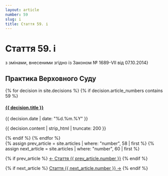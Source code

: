 ```yaml
---
layout: article
number: 59
slug: i
title: Стаття 59. і
---
```


# Стаття 59. і

з змінами, внесеними згідно із Законом № 1689-VII від 07.10.2014}

## Практика Верховного Суду

<div class="decisions-container">
{% for decision in site.decisions %}
  {% if decision.article_numbers contains 59 %}
    <div class="decision-item">
      <h4><a href="{{ decision.url }}">{{ decision.title }}</a></h4>
      <p class="decision-date">{{ decision.date | date: "%d.%m.%Y" }}</p>
      <p class="decision-excerpt">{{ decision.content | strip_html | truncate: 200 }}</p>
    </div>
  {% endif %}
{% endfor %}
</div>

<div class="article-navigation">
  {% assign prev_article = site.articles | where: "number", 58 | first %}
  {% assign next_article = site.articles | where: "number", 60 | first %}
  
  {% if prev_article %}
    <a href="{{ prev_article.url }}" class="prev-article">← Стаття {{ prev_article.number }}</a>
  {% endif %}
  
  {% if next_article %}
    <a href="{{ next_article.url }}" class="next-article">Стаття {{ next_article.number }} →</a>
  {% endif %}
</div>
